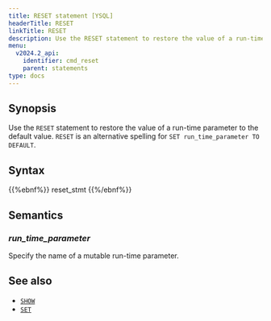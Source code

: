 ```yaml
---
title: RESET statement [YSQL]
headerTitle: RESET
linkTitle: RESET
description: Use the RESET statement to restore the value of a run-time parameter to the default value.
menu:
  v2024.2_api:
    identifier: cmd_reset
    parent: statements
type: docs
---
```


## Synopsis

Use the `RESET` statement to restore the value of a run-time parameter to the default value. `RESET` is an alternative spelling for `SET run_time_parameter TO DEFAULT`.

## Syntax

{{%ebnf%}}
  reset_stmt
{{%/ebnf%}}

## Semantics

### *run_time_parameter*

Specify the name of a mutable run-time parameter.

## See also

- [`SHOW`](../cmd_show)
- [`SET`](../cmd_set)
